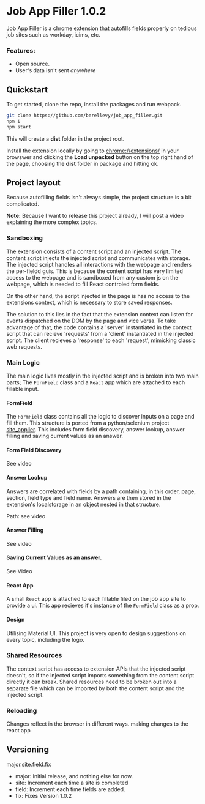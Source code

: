 
# Job App Filler 1.0.2

Job App Filler is a chrome extension that autofills fields properly 
on tedious job sites such as workday, icims, etc.

### Features:

- Open source.
- User's data isn't sent *anywhere*

## Quickstart

To get started, clone the repo, install the packages and run webpack.

```bash
git clone https://github.com/berellevy/job_app_filler.git
npm i
npm start
```
This will create a **dist** folder in the project root.

Install the extension locally by going to <chrome://extensions/> in your browswer 
and clicking the **Load unpacked** button on the top right hand of the page, choosing the **dist** 
folder in package and hitting ok.

## Project layout

Because autofilling fields isn't always simple, the project structure is a bit complicated. 

**Note:** Because I want to release this project already, I will post a video explaining the more complex topics.

### Sandboxing

The extension consists of a content script and an injected script.
The content script injects the injected script and communicates with storage.
The injected script handles all interactions with the webpage and renders the per-fieldd guis.
This is because the content script has very limited access to the webpage and is sandboxed from 
any custom js on the webpage, which is needed to fill React controled form fields.

On the other hand, the script injected in the page is has no access to the extensions context, 
which is necessary to store saved responses.

The solution to this lies in the fact that the extension context can listen for events dispatched
on the DOM by the page and vice versa. To take advantage of that, the code contains a 'server' 
instantiated in the context script that can recieve 'requests' from a 'client' instantiated in 
the injected script. The client recieves a 'response' to each 'request', mimicking classic web requests.

### Main Logic

The main logic lives mostly in the injected script and is broken into two main parts; 
The `FormField` class and a `React` app which are attached to each fillable input.

#### FormField
The `FormField` class contains all the logic to discover inputs on a page and fill them.
This structure is ported from a python/selenium project [site_applier](https://github.com/berellevy/site_applier). 
This includes form field discovery, answer lookup, answer filling and saving current values as an answer.

#### Form Field Discovery
See video

#### Answer Lookup
Answers are correlated with fields by a path containing, in this order, page, section, field type and field name.
Answers are then stored in the extension's localstorage in an object nested in that structure.

Path: see video 

#### Answer Filling

See video

#### Saving Current Values as an answer.

See Video

#### React App
A small `React` app is attached to each fillable filed on the job app site to provide a ui.
This app recieves it's instance of the `FormField` class as a prop. 

#### Design

Utilising Material UI. This project is very open to design suggestions on every topic, including the logo.

### Shared Resources

The context script has access to extension APIs that the injected script doesn't, so if the injected 
script imports something from the content script directly it can break. Shared resources need to be 
broken out into a separate file which can be imported by both the content script and the injected script.

### Reloading

Changes reflect in the browser in different ways. making changes to the react app

## Versioning

major.site.field.fix
- major: Initial release, and nothing else for now.
- site: Increment each time a site is completed
- field: Increment each time fields are added.
- fix: Fixes
Version 1.0.2

